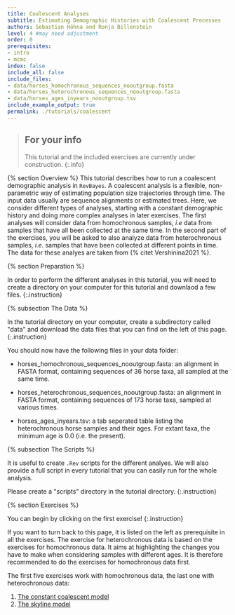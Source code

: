 ```yaml
---
title: Coalescent Analyses
subtitle: Estimating Demographic Histories with Coalescent Processes
authors: Sebastian Höhna and Ronja Billenstein
level: 4 #may need adjustment
order: 0
prerequisites:
- intro
- mcmc
index: false
include_all: false
include_files:
- data/horses_homochronous_sequences_nooutgroup.fasta
- data/horses_heterochronous_sequences_nooutgroup.fasta
- data/horses_ages_inyears_nooutgroup.tsv
include_example_output: true
permalink: ./tutorials/coalescent
---
```


> ## For your info
> This tutorial and the included exercises are currently under construction.
{:.info}

{% section Overview %}
This tutorial describes how to run a coalescent demographic analysis in `RevBayes`.
A coalescent analysis is a flexible, non-parametric way of estimating population size trajectories through time.
The input data usually are sequence alignments or estimated trees.
Here, we consider different types of analyses, starting with a constant demographic history and doing more complex analyses in later exercises.
The first analyses will consider data from homochronous samples, *i.e* data from samples that have all been collected at the same time.
In the second part of the exercises, you will be asked to also analyze data from heterochronous samples, *i.e.* samples that have been collected at different points in time.
The data for these analyes are taken from {% citet Vershinina2021 %}.


<!--- ### Why?! --->

<!---
{% subsection The Coalescent %}
The coalescent process is constructing a tree backwards in time.
Starting from the samples, lineages are merged (*i.e.* coalesced), always two at a time.
Under the coalescent process, the waiting time between two coalescent events is exponentially distributed and depends on the number of 'active' lineages and the effective population size $N_e$.
Active lineages are the ones that can coalesce, the number is reduced by one with every coalescent event.
The coalescent process was first introduced by Kingman in 1982 for a constant population size {% cite Kingman1982 %}.
Griffiths and Tavaré then extended the model to be applicable to varying population sizes {% cite Griffiths1994 %}.
--->
<!--- Also, samples from different ages can be included {% cite %}. (Should go to heterochronous part) --->

<!--- ### Add figure!! --->

{% section Preparation %}

In order to perform the different analyses in this tutorial, you will need to create a directory on your computer for this tutorial and downlaod a few files.
{:.instruction}

{% subsection The Data %}

In the tutorial directory on your computer, create a subdirectory called "data" and download the data files that you can find on the left of this page.
{:.instruction}

You should now have the following files in your data folder:

-   horses_homochronous_sequences_nooutgroup.fasta: an alignment in FASTA format, containing sequences of 36 horse taxa, all sampled at the same time.

-   horses_heterochronous_sequences_nooutgroup.fasta: an alignment in FASTA format, containing sequences of 173 horse taxa, sampled at various times.

-   horses_ages_inyears.tsv: a tab seperated table listing the heterochronous horse samples and their ages. For extant taxa, the minimum age is 0.0 (i.e. the present).


{% subsection The Scripts %}

It is useful to create `.Rev` scripts for the different analyes.
We will also provide a full script in every tutorial that you can easily run for the whole analysis.

Please create a "scripts" directory in the tutorial directory.
{:.instruction}

{% section Exercises %}

You can begin by clicking on the first exercise!
{:.instruction}

If you want to turn back to this page, it is listed on the left as prerequisite in all the exercises.
The exercise for heterochronous data is based on the exercises for homochronous data.
It aims at highlighting the changes you have to make when considering samples with different ages.
It is therefore recommended to do the exercises for homochronous data first.

The first five exercises work with homochronous data, the last one with heterochronous data:
1. [The constant coalescent model](constant)
2. [The skyline model](skyline)

<!--- 3. [The Horseshoe Markov Random Field (HSMRF) model]({base.url}/tutorials/coalescent/HSMRF)
4. [The HSMRF model with trees as input data]({base.url}/tutorials/coalescent/HSMRF_treebased)
5. [A piecewise model]({base.url}/tutorials/coalescent/piecewise)
6. [Heterochronous data]({base.url}/tutorials/coalescent/heterochronous) --->

